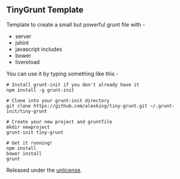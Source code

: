 ## TinyGrunt Template

Template to create a small but powerful grunt file with - 

* server
* jshint
* javascript includes
* bower
* livereload

You can use it by typing something like this - 

	# Install grunt-init if you don't already have it 
	npm install -g grunt-init

	# Clone into your grunt-init directory 
	git clone https://github.com/alexking/tiny-grunt.git ~/.grunt-init/tiny-grunt

	# Create your new project and gruntfile 
	mkdir newproject
	grunt-init tiny-grunt 

	# Get it running!
	npm install
	bower install
	grunt


Released under the [unlicense](UNLICENSE).